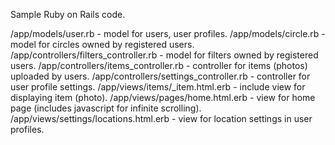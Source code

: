 Sample Ruby on Rails code.

/app/models/user.rb  - model for users, user profiles.
/app/models/circle.rb - model for circles owned by registered users.
/app/controllers/filters_controller.rb - model for filters owned by registered users.
/app/controllers/items_controller.rb - controller for items (photos) uploaded by users.
/app/controllers/settings_controller.rb - controller for user profile settings.
/app/views/items/_item.html.erb - include view for displaying item (photo).
/app/views/pages/home.html.erb - view for home page (includes javascript for infinite scrolling).
/app/views/settings/locations.html.erb - view for location settings in user profiles.

